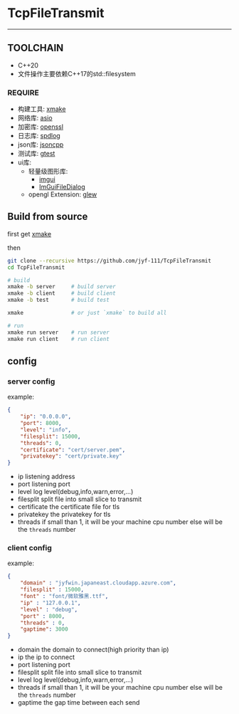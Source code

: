 
# TcpFileTransmit

---

## TOOLCHAIN

- C++20
- 文件操作主要依赖C++17的std::filesystem

### REQUIRE

- 构建工具: [xmake](https://github.com/xmake-io/xmake)
- 网络库: [asio](https://github.com/chriskohlhoff/asio)
- 加密库: [openssl](https://github.com/openssl/openssl)
- 日志库: [spdlog](https://github.com/gabime/spdlog)
- json库: [jsoncpp](https://github.com/open-source-parsers/jsoncpp)
- 测试库: [gtest](https://github.com/google/googletest)
- ui库:
  - 轻量级图形库:
    - [imgui](https://github.com/ocornut/imgui)
    - [ImGuiFileDialog](https://github.com/aiekick/ImGuiFileDialog)
  - opengl Extension: [glew](https://github.com/nigels-com/glew)

## Build from source

first get [xmake](https://github.com/xmake-io/xmake)

then

```bash
git clone --recursive https://github.com/jyf-111/TcpFileTransmit
cd TcpFileTransmit

# build
xmake -b server     # build server
xmake -b client     # build client
xmake -b test       # build test

xmake               # or just `xmake` to build all

# run
xmake run server    # run server
xmake run client    # run client
```

## config

### server config

example:

```json
{
    "ip": "0.0.0.0",
    "port": 8000,
    "level": "info",
    "filesplit": 15000,
    "threads": 0,
    "certificate": "cert/server.pem",
    "privatekey": "cert/private.key"
}
```

- ip
listening address
- port
listening port
- level
log level(debug,info,warn,error,...)
- filesplit
split file into small slice to transmit
- certificate
the certificate file for tls
- privatekey
the privatekey for tls
- threads
if small than 1, it will be your machine cpu number
else will be the `threads` number

### client config

example:

```json
{
    "domain" : "jyfwin.japaneast.cloudapp.azure.com",
    "filesplit" : 15000,
    "font" : "font/微软雅黑.ttf",
    "ip" : "127.0.0.1",
    "level" : "debug",
    "port" : 8000,
    "threads" : 0,
    "gaptime": 3000
}
```

- domain
the domain to connect(high priority than ip)
- ip
the ip to connect
- port
listening port
- filesplit
split file into small slice to transmit
- level
log level(debug,info,warn,error,...)
- threads
if small than 1, it will be your machine cpu number
else will be the `threads` number
- gaptime
the gap time between each send
